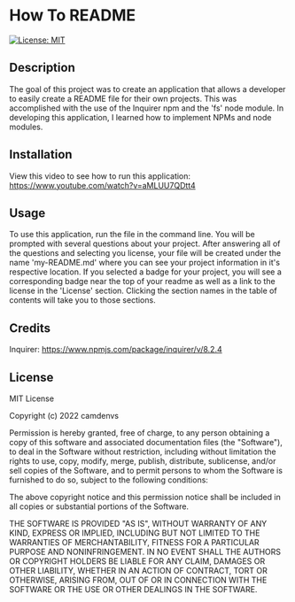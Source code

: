 # How To README
[![License: MIT](https://img.shields.io/badge/License-MIT-yellow.svg)](https://opensource.org/licenses/MIT)
## Description 
The goal of this project was to create an application that allows a developer to easily create a README file for their own projects. This was accomplished with the use of the Inquirer npm and the 'fs' node module. In developing this application, I learned how to implement NPMs and node modules.

## Installation
View this video to see how to run this application: https://www.youtube.com/watch?v=aMLUU7QDtt4

## Usage
To use this application, run the file in the command line. You will be prompted with several questions about your project. After answering all of the questions and selecting you license, your file will be created under the name 'my-README.md' where you can see your project information in it's respective location. If you selected a badge for your project, you will see a corresponding badge near the top of your readme as well as a link to the license in the 'License' section. Clicking the section names in the table of contents will take you to those sections.

## Credits
Inquirer: https://www.npmjs.com/package/inquirer/v/8.2.4

## License
MIT License

Copyright (c) 2022 camdenvs

Permission is hereby granted, free of charge, to any person obtaining a copy
of this software and associated documentation files (the "Software"), to deal
in the Software without restriction, including without limitation the rights
to use, copy, modify, merge, publish, distribute, sublicense, and/or sell
copies of the Software, and to permit persons to whom the Software is
furnished to do so, subject to the following conditions:

The above copyright notice and this permission notice shall be included in all
copies or substantial portions of the Software.

THE SOFTWARE IS PROVIDED "AS IS", WITHOUT WARRANTY OF ANY KIND, EXPRESS OR
IMPLIED, INCLUDING BUT NOT LIMITED TO THE WARRANTIES OF MERCHANTABILITY,
FITNESS FOR A PARTICULAR PURPOSE AND NONINFRINGEMENT. IN NO EVENT SHALL THE
AUTHORS OR COPYRIGHT HOLDERS BE LIABLE FOR ANY CLAIM, DAMAGES OR OTHER
LIABILITY, WHETHER IN AN ACTION OF CONTRACT, TORT OR OTHERWISE, ARISING FROM,
OUT OF OR IN CONNECTION WITH THE SOFTWARE OR THE USE OR OTHER DEALINGS IN THE
SOFTWARE.
